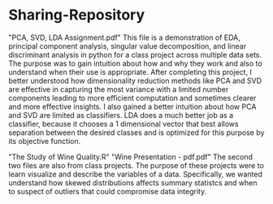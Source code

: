 # Sharing-Repository

"PCA, SVD, LDA Assignment.pdf" 
This file is a demonstration of EDA, principal component analysis, singular value decomposition, and linear discriminant analysis in python
for a class project across multiple data sets. The purpose was to gain intuition about how and why they work and also to understand when their use is appropriate. 
After completing this project, I better understood how dimensionality reduction methods like PCA and SVD are effective in capturing the most variance
with a limited number components leading to more efficient computation and sometimes clearer and more effective insights. I also gained a better intuition
about how PCA and SVD are limited as classifiers. LDA does a much better job as a classifier, because it chooses a 1 dimensional vector that best allows 
separation between the desired classes and is optimized for this purpose by its objective function. 


"The Study of Wine Quality.R"
"Wine Presentation - pdf.pdf"
The second two files are also from class projects. The purpose of these projects were to learn visualize and describe the variables of a data. 
Specifically, we wanted understand how skewed distributions affects summary statistcs and when to suspect of outliers that could compromise
data integrity.
